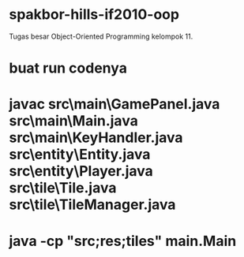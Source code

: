 # spakbor-hills-if2010-oop
Tugas besar Object-Oriented Programming kelompok 11.

# buat run codenya
#  javac src\main\GamePanel.java src\main\Main.java src\main\KeyHandler.java src\entity\Entity.java src\entity\Player.java src\tile\Tile.java src\tile\TileManager.java
# java -cp "src;res;tiles" main.Main